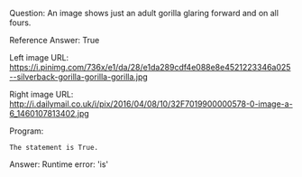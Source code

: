 Question: An image shows just an adult gorilla glaring forward and on all fours.

Reference Answer: True

Left image URL: https://i.pinimg.com/736x/e1/da/28/e1da289cdf4e088e8e4521223346a025--silverback-gorilla-gorilla-gorilla.jpg

Right image URL: http://i.dailymail.co.uk/i/pix/2016/04/08/10/32F7019900000578-0-image-a-6_1460107813402.jpg

Program:

```
The statement is True.
```
Answer: Runtime error: 'is'


